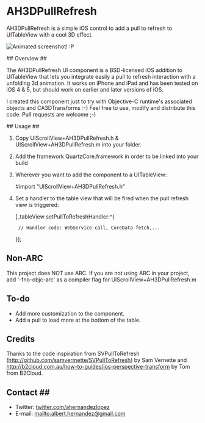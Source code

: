 # AH3DPullRefresh #

AH3DPullRefresh is a simple iOS control to add a pull to refresh to UITableView with a cool 3D effect.

<img src="https://github.com/ahernandezlopez/AH3DPullToRefresh/blob/master/Screenshots/animation.gif" alt="Animated screenshot! :P"/>

## Overview ##

The AH3DPullRefresh UI component is a BSD-licensed iOS addition to UITableView that lets you integrate easily a pull to refresh interaction with a unfolding 3d animation. It works on iPhone and iPad and has been tested on iOS 4 & 5, but should work on earlier and later versions of iOS.

I created this component just to try with Objective-C runtime's associated objects and CA3DTransforms :-) Feel free to use, modify and distribute this code. Pull requests are welcome ;-)

## Usage ##

1) Copy UIScrollView+AH3DPullRefresh.h & UIScrollView+AH3DPullRefresh.m into your folder.
2) Add the framework QuartzCore.framework in order to be linked into your build
3) Wherever you want to add the component to a UITableView:
	
	#import "UIScrollView+AH3DPullRefresh.h"
	
4) Set a handler to the table view that will be fired when the pull refresh view is triggered:

	[_tableView setPullToRefreshHandler:^{
        
		// Handler code: WebService call, CoreData fetch,...
    }]; 

## Non-ARC ##

This project does NOT use ARC. If you are not using ARC in your project, add '-fno-objc-arc' as a compiler flag for UIScrollView+AH3DPullRefresh.m

## To-do ##

- Add more customization to the component.
- Add a pull to load more at the bottom of the table.

## Credits ##

Thanks to the code inspiration from SVPullToRefresh (http://github.com/samvermette/SVPullToRefresh) by Sam Vernette and http://b2cloud.com.au/how-to-guides/ios-perspective-transform by Tom from B2Cloud.

## Contact ##

- Twitter: [twitter.com/ahernandezlopez](@ahernandezlopez)
- E-mail: [mailto:albert.hernandez@gmail.com](albert.hernandez@gmail.com)